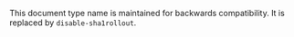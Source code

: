 This document type name is maintained for backwards compatibility.
It is replaced by `disable-sha1rollout`.
